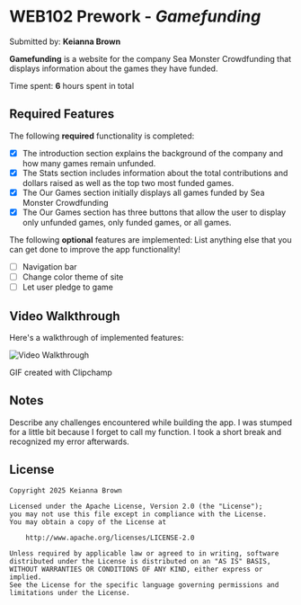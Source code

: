 # WEB102 Prework - *Gamefunding*

Submitted by: **Keianna Brown**

**Gamefunding** is a website for the company Sea Monster Crowdfunding that displays information about the games they have funded.

Time spent: **6** hours spent in total

## Required Features

The following **required** functionality is completed:

* [x] The introduction section explains the background of the company and how many games remain unfunded.
* [x] The Stats section includes information about the total contributions and dollars raised as well as the top two most funded games.
* [x] The Our Games section initially displays all games funded by Sea Monster Crowdfunding
* [x] The Our Games section has three buttons that allow the user to display only unfunded games, only funded games, or all games.

The following **optional** features are implemented:
List anything else that you can get done to improve the app functionality!
* [ ] Navigation bar
* [ ] Change color theme of site
* [ ] Let user pledge to game

## Video Walkthrough

Here's a walkthrough of implemented features:

<img src='https://github.com/Keianna-B/web102_prework/blob/main/PreWork%20Demo%20-%20Made%20with%20Clipchamp.mp4' title='Video Walkthrough' width='' alt='Video Walkthrough' />

<!-- Replace this with whatever GIF tool you used! -->
GIF created with Clipchamp 
<!-- Recommended tools:
[Kap](https://getkap.co/) for macOS
[ScreenToGif](https://www.screentogif.com/) for Windows
[peek](https://github.com/phw/peek) for Linux. -->

## Notes

Describe any challenges encountered while building the app.
I was stumped for a little bit because I forget to call my function. I took a short break and recognized my error afterwards.

## License

    Copyright 2025 Keianna Brown

    Licensed under the Apache License, Version 2.0 (the "License");
    you may not use this file except in compliance with the License.
    You may obtain a copy of the License at

        http://www.apache.org/licenses/LICENSE-2.0

    Unless required by applicable law or agreed to in writing, software
    distributed under the License is distributed on an "AS IS" BASIS,
    WITHOUT WARRANTIES OR CONDITIONS OF ANY KIND, either express or implied.
    See the License for the specific language governing permissions and
    limitations under the License.
